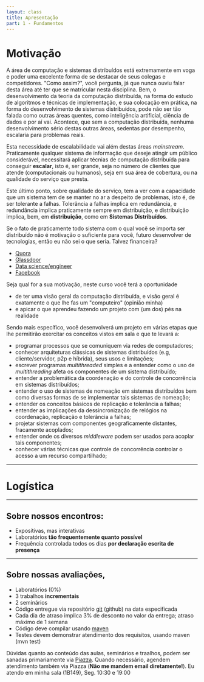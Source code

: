 ```yaml
---
layout: class
title: Apresentação
part: 1 - Fundamentos
---
```


# Motivação

A área de computação e sistemas distribuídos está extremamente em voga e poder uma excelente forma de se destacar de seus colegas e competidores. 
"Como assim?", você pergunta, já que nunca ouviu falar desta área até ter que se matricular nesta disciplina. 
Bem, o desenvolvimento da teoria da computação distribuída, na forma do estudo de algoritmos e técnicas de implementação, e sua colocação em prática, na forma do desenvolvimento de sistemas distribuídos, pode não ser tão falada como outras áreas quentes, como inteligência artificial, ciência de dados e por aí vai.
Acontece, que sem a computação distribuída, nenhuma desenvolvimento sério destas outras áreas, sedentas por desempenho, escalaria para problemas reais.

Esta necessidade de escalabilidade vai além destas áreas *mainstream*. Praticamente qualquer sistema de informação que deseje atingir um público considerável, necessitará aplicar técnias de computação distribuída para conseguir **escalar**, isto é, ser grande, seja no número de clientes que atende (computacionais ou humanos), seja em sua área de cobertura, ou na qualidade do serviço que presta.

Este último ponto, sobre qualidade do serviço, tem a ver com a capacidade que um sistema tem de se manter no ar a despeito de problemas, isto é, de ser tolerante a falhas. Tolerância a falhas implica em redundância, e redundância implica praticamente sempre em distribuição, e distribuição implica, bem, em **distribuição**, como em **Sistemas Distribuídos**.

Se o fato de praticamente todo sistema com o qual você se importa ser distribuído não é motivação o suficiente para você, futuro desenvolver de tecnologias, então eu não sei o que seria. Talvez financeira?

* [Quora](https://www.quora.com/Computer-Science-offers-great-work-hours-high-salary-out-of-college-high-in-demand-resistant-to-A-I-and-is-projected-to-grow-Whats-the-catch/answer/Brian-Bi?srid=zyar)
* [Glassdoor](https://www.glassdoor.com)
* [Data science/engineer](https://www.quora.com/What-skills-are-expected-from-a-data-engineer-not-a-data-scientist)
* [Facebook](https://www.facebook.com/facebookcareers/videos/1747855735501113/)
	
Seja qual for a sua motivação, neste curso você terá a oportunidade 
* de ter uma visão geral da computação distribuída, e visão geral é exatamente o que lhe fas um "computeiro" (opinião minha)
* e apicar o que aprendeu fazendo um projeto com (um dos) pés na realidade 

Sendo mais específico, você desenvolverá um projeto em várias etapas que lhe permitirão exercitar os conceitos vistos em sala e que te levará a:
* programar processos que se comuniquem via redes de computadores;
* conhecer arquiteturas clássicas de sistemas distribuídos (e.g, cliente/servidor, p2p e híbrida), seus usos e limitações;
* escrever programas *multithreaded* simples e a entender como o uso de *multithreading* afeta os componentes de um sistema distribuído;
* entender a problemática da coordenação e do controle de concorrência em sistemas distribuídos;
* entender o uso de sistemas de nomeação em sistemas distribuídos bem como diversas formas de se implementar tais sistemas de nomeação;
* entender os conceitos básicos de replicação e tolerância a falhas;
* entender as implicações da dessincronização de relógios na coordenação, replicação e tolerância a falhas;
* projetar sistemas com componentes geograficamente distantes, fracamente acoplados;
* entender onde os diversos *middleware* podem ser usados para acoplar tais componentes;
* conhecer várias técnicas que controle de concorrência controlar o acesso a um recurso compartilhado;

-------

# Logística

---
## Sobre nossos encontros:
* Expositivas, mas interativas
* Laboratórios **tão frequentemente quanto possível**
* Frequência controlada todos os dias **por declaração escrita de presença**

---
## Sobre nossas avaliações,

* Laboratórios (0\%)
* 3 trabalhos **incrementais**
* 2 seminários
* Código entregue via repositório [git](https://git-scm.com/book/en/v2/Getting-Started-About-Version-Control) (github) na data especificada
* Cada dia de atraso implica 3\% de desconto no valor da entrega; atraso máximo de 1 semana
* Código deve compilar usando  [maven](\href{https://maven.apache.org/guides/getting-started/maven-in-five-minutes.html)
* Testes devem demonstrar atendimento dos requisitos, usando maven (mvn test)

Dúvidas quanto ao conteúdo das aulas, seminários e traalhos, podem ser sanadas primariamente via [Piazza](piazza.com/ufu.br/semester22019/gbc074gsi028). Quando necessário, agendem atendimento também via Piazza (**Não me mandem email diretamente!**). Eu atendo em minha sala (1B149), Seg. 10:30 e 19:00



